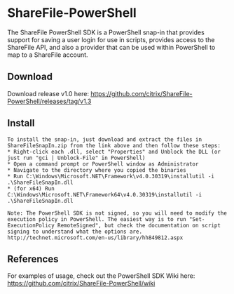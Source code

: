 ShareFile-PowerShell
====================
The ShareFile PowerShell SDK is a PowerShell snap-in that provides support for saving a user login for use in scripts, provides access to the ShareFile API, and also a provider that can be used within PowerShell to map to a ShareFile account.

Download
----
Download release v1.0 here: https://github.com/citrix/ShareFile-PowerShell/releases/tag/v1.3


Install
----
    To install the snap-in, just download and extract the files in ShareFileSnapIn.zip from the link above and then follow these steps:
    * Right-click each .dll, select "Properties" and Unblock the DLL (or just run "gci | Unblock-File" in PowerShell)
    * Open a command prompt or PowerShell window as Administrator
    * Navigate to the directory where you copied the binaries
    * Run C:\Windows\Microsoft.NET\Framework\v4.0.30319\installutil -i .\ShareFileSnapIn.dll
    * (for x64) Run C:\Windows\Microsoft.NET\Framework64\v4.0.30319\installutil -i .\ShareFileSnapIn.dll

    Note: The PowerShell SDK is not signed, so you will need to modify the execution policy in PowerShell. The easiest way is to run "Set-ExecutionPolicy RemoteSigned", but check the documentation on script signing to understand what the options are. http://technet.microsoft.com/en-us/library/hh849812.aspx


References
----
For examples of usage, check out the PowerShell SDK Wiki here:
https://github.com/citrix/ShareFile-PowerShell/wiki
